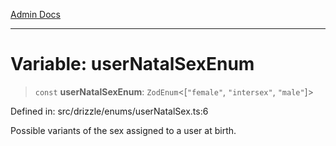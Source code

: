 [Admin Docs](/)

***

# Variable: userNatalSexEnum

> `const` **userNatalSexEnum**: `ZodEnum`\<\[`"female"`, `"intersex"`, `"male"`\]\>

Defined in: src/drizzle/enums/userNatalSex.ts:6

Possible variants of the sex assigned to a user at birth.
